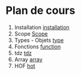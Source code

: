 # Plan de cours

1. Installation [installation](./Supports/chap-Installation.md)
2. Scope [Scope](./Supports/chap-Scope%20des%20variables.md)
3. Types - Objets [type](./Supports/chap-Types.md)
4. Fonctions [function](./Supports/chap-Fonctions.md)
5. tdz [tdz](./Supports/chap-TDZ.md)
6. Array [array](./Supports/chap-Arrays.md)
7. HOF [hot](./Supports/chap-HOF.md)